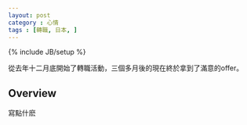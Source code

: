 ```yaml
---
layout: post
category : 心情
tags : [轉職, 日本, ]
---
```

{% include JB/setup %}

從去年十二月底開始了轉職活動，三個多月後的現在終於拿到了滿意的offer。

## Overview

寫點什麽
